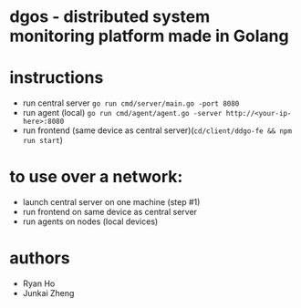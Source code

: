 # dgos - distributed system monitoring platform made in Golang

# instructions 
- run central server `go run cmd/server/main.go -port 8080`
- run agent (local) `go run cmd/agent/agent.go -server http://<your-ip-here>:8080`
- run frontend (same device as central server)(`cd/client/ddgo-fe && npm run start`)

# to use over a network:
- launch central server on one machine (step #1)
- run frontend on same device as central server
- run agents on nodes (local devices)
  
# authors
- Ryan Ho
- Junkai Zheng
